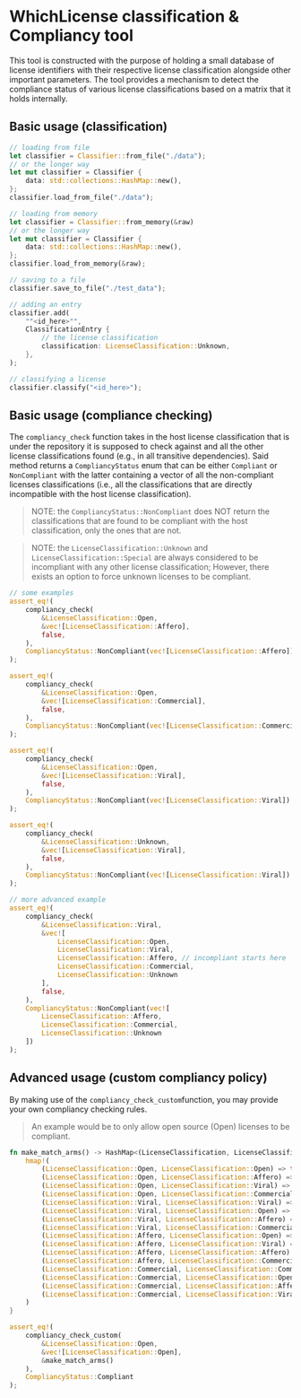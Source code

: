 # WhichLicense classification & Compliancy tool
This tool is constructed with the purpose of holding a small database of license identifiers with their respective license classification alongside other important parameters. The tool provides a mechanism to detect the compliance status of various license classifications based on a matrix that it holds internally.

## Basic usage (classification)

```rust
// loading from file
let classifier = Classifier::from_file("./data");
// or the longer way
let mut classifier = Classifier {
    data: std::collections::HashMap::new(),
};
classifier.load_from_file("./data");

// loading from memory
let classifier = Classifier::from_memory(&raw)
// or the longer way
let mut classifier = Classifier {
    data: std::collections::HashMap::new(),
};
classifier.load_from_memory(&raw);

// saving to a file
classifier.save_to_file("./test_data");

// adding an entry
classifier.add(
    ""<id_here>"",
    ClassificationEntry {
        // the license classification
        classification: LicenseClassification::Unknown,
    },
);

// classifying a license
classifier.classify("<id_here>");
```


## Basic usage (compliance checking)
The ```compliancy_check``` function takes in the host license classification that is under the repository it is supposed to check against and all the other license classifications found (e.g., in all transitive dependencies). Said method returns a ```CompliancyStatus``` enum that can be either ```Compliant``` or ```NonCompliant``` with the latter containing a vector of all the non-compliant licenses classifications (i.e., all the classifications that are directly incompatible with the host license classification).

> NOTE: the ```CompliancyStatus::NonCompliant``` does NOT return the classifications that are found to be compliant with the host classification, only the ones that are not.


> NOTE: the ```LicenseClassification::Unknown``` and ```LicenseClassification::Special``` are always considered to be incompliant with any other license classification; However, there exists an option to force unknown licenses to be compliant.

```rust
// some examples
assert_eq!(
    compliancy_check(
        &LicenseClassification::Open,
        &vec![LicenseClassification::Affero],
        false,
    ),
    CompliancyStatus::NonCompliant(vec![LicenseClassification::Affero])
);

assert_eq!(
    compliancy_check(
        &LicenseClassification::Open,
        &vec![LicenseClassification::Commercial],
        false,
    ),
    CompliancyStatus::NonCompliant(vec![LicenseClassification::Commercial])
);

assert_eq!(
    compliancy_check(
        &LicenseClassification::Open,
        &vec![LicenseClassification::Viral],
        false,
    ),
    CompliancyStatus::NonCompliant(vec![LicenseClassification::Viral])
);

assert_eq!(
    compliancy_check(
        &LicenseClassification::Unknown,
        &vec![LicenseClassification::Viral],
        false,
    ),
    CompliancyStatus::NonCompliant(vec![LicenseClassification::Viral])
);

// more advanced example
assert_eq!(
    compliancy_check(
        &LicenseClassification::Viral,
        &vec![
            LicenseClassification::Open,
            LicenseClassification::Viral,
            LicenseClassification::Affero, // incompliant starts here
            LicenseClassification::Commercial,
            LicenseClassification::Unknown
        ],
        false,
    ),
    CompliancyStatus::NonCompliant(vec![
        LicenseClassification::Affero,
        LicenseClassification::Commercial,
        LicenseClassification::Unknown
    ])
);
```

## Advanced usage (custom compliancy policy)
By making use of the ```compliancy_check_custom```function, you may provide your own compliancy checking rules.

> An example would be to only allow open source (Open) licenses to be compliant.

```rust
fn make_match_arms() -> HashMap<(LicenseClassification, LicenseClassification), bool> {
    hmap!(
        (LicenseClassification::Open, LicenseClassification::Open) => true,
        (LicenseClassification::Open, LicenseClassification::Affero) => false,
        (LicenseClassification::Open, LicenseClassification::Viral) => false,
        (LicenseClassification::Open, LicenseClassification::Commercial) => false,
        (LicenseClassification::Viral, LicenseClassification::Viral) => true,
        (LicenseClassification::Viral, LicenseClassification::Open) => true,
        (LicenseClassification::Viral, LicenseClassification::Affero) => false,
        (LicenseClassification::Viral, LicenseClassification::Commercial) => false,
        (LicenseClassification::Affero, LicenseClassification::Open) => true,
        (LicenseClassification::Affero, LicenseClassification::Viral) => true,
        (LicenseClassification::Affero, LicenseClassification::Affero) => true,
        (LicenseClassification::Affero, LicenseClassification::Commercial) => false,
        (LicenseClassification::Commercial, LicenseClassification::Commercial) => false,
        (LicenseClassification::Commercial, LicenseClassification::Open) => true,
        (LicenseClassification::Commercial, LicenseClassification::Affero) => true,
        (LicenseClassification::Commercial, LicenseClassification::Viral) => true
    )
}

assert_eq!(
    compliancy_check_custom(
        &LicenseClassification::Open,
        &vec![LicenseClassification::Open],
        &make_match_arms()
    ),
    CompliancyStatus::Compliant
);
```